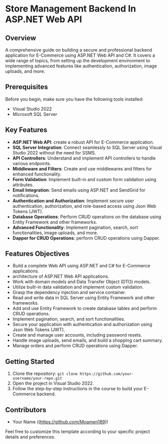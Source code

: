 # Store Management Backend In ASP.NET Web API

## Overview

 A comprehensive guide on building a secure and professional backend application for E-Commerce using ASP.NET Web API and C#. It covers a wide range of topics, from setting up the development environment to implementing advanced features like authentication, authorization, image uploads, and more.

## Prerequisites

Before you begin, make sure you have the following tools installed:

- Visual Studio 2022
- Microsoft SQL Server

## Key Features

- **ASP.NET Web API**: create a robust API for  E-Commerce application.
- **SQL Server Integration**: Connect seamlessly to SQL Server using Visual Studio 2022 without the need for SSMS.
- **API Controllers**: Understand and implement API controllers to handle various endpoints.
- **Middleware and Filters**: Create and use middlewares and filters for enhanced functionality.
- **Form Validation**: Implement built-in and custom form validation using attributes.
- **Email Integration**: Send emails using ASP.NET and SendGrid for notifications.
- **Authentication and Authorization**: Implement secure user authentication, authorization, and role-based access using Json Web Tokens (JWT).
- **Database Operations**: Perform CRUD operations on the database using Entity Framework and other frameworks.
- **Advanced Functionality**: Implement pagination, search, sort functionalities, image uploads, and more.
- **Dapper for CRUD Operations**: perform CRUD operations using Dapper.

## Features Objectives

- Build a complete Web API using ASP.NET and C# for E-Commerce applications.
-  architecture of ASP.NET Web API applications.
- Work with domain models and Data Transfer Object (DTO) models.
- Utilize built-in data validation and implement custom validation.
- Grasp the dependency injection and service container.
- Read and write data in SQL Server using Entity Framework and other frameworks.
- Add and use Entity Framework to create database tables and perform CRUD operations.
- Implement pagination, search, and sort functionalities.
- Secure your application with authentication and authorization using Json Web Tokens (JWT).
- Create and manage user accounts, including password resets.
- Handle image uploads, send emails, and build a shopping cart summary.
- Manage orders and perform CRUD operations using Dapper.

## Getting Started

1. Clone the repository: `git clone https://github.com/your-username/your-repo.git`
2. Open the project in Visual Studio 2022.
3. Follow the step-by-step instructions in the course to build your E-Commerce backend.

## Contributors

- Your Name ((https://github.com/Moamen189))


Feel free to customize this template according to your specific project details and preferences.

